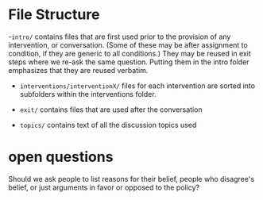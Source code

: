 # File Structure

-`intro/` contains files that are first used prior to the provision of any intervention, or conversation. (Some of these may be after assignment to condition, if they are generic to all conditions.) They may be reused in exit steps where we re-ask the same question. Putting them in the intro folder emphasizes that they are reused verbatim.

- `interventions/interventionX/` files for each intervention are sorted into subfolders within the interventions folder.

- `exit/` contains files that are used after the conversation

- `topics/` contains text of all the discussion topics used

# open questions

Should we ask people to list reasons for their belief, people who disagree's belief, or just arguments in favor or opposed to the policy?
